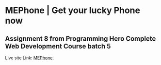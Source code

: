# MEPhone | Get your lucky Phone now

## Assignment 8 from Programming Hero Complete Web Development Course batch 5

Live site Link: [MEPhone](https://mephone.netlify.app/).
